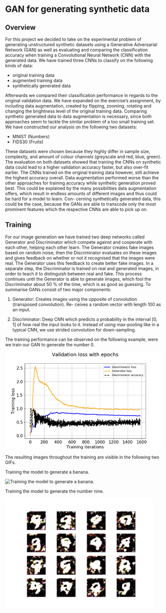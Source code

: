 # GAN for generating synthetic data

## Overview

For this project we decided to take on the experimental
problem of generating unstructured synthetic datasets using a Generative Adversarial Network (GAN)
as well as evaluating and comparing the classification accuracy when training a Convolutional Neural
Network (CNN) with the generated data.
We have trained three CNNs to classify on the following kinds of data:

*  original training data
*  augmented training data
*  synthetically generated data

Afterwards we compared their classification performance in regards to the original validation data.
We have expanded on the exercise’s assignment, by including data augmentation, created by flipping,
zooming, rotating and changing the brightness level of the original training data. Comparing synthetic
generated data to data augmentation is necessary, since both approaches seem to tackle the similar
problem of a too small training set. We have constructed our analysis on the following two datasets:

*   MNIST (Numbers)
*   FIDS30 (Fruits)


These datasets were chosen because they highly differ in sample size, complexity, and amount of colour
channels (greyscale and red, blue, green). The evaluation on both datasets showed that training the
CNNs on synthetic data could lead to a higher validation accuracy faster, but also over-fit earlier.
The CNNs trained on the original training data however, still achieve the highest accuracy overall.
Data augmentation performed worse than the other approaches for training accuracy while synthetic
generation proved best. This could be explained by the many possibilities data augmentation offers,
which result in endless amounts of different images and thus could be hard for a model to learn. Con-
cerning synthetically generated data, this could be the case, because the GANs are able to transcode
only the most prominent features which the respective CNNs are able to pick up on.

## Training

For our image generation we have trained two deep networks called Generator and Discriminator which
compete against and cooperate with each other, helping each other learn. The Generator creates fake
images based on random noise, then the Discriminator evaluates on these images and gives feedback
on whether or not it recognised that the images were real. The Generator uses this feedback to create
better fake images. In a separate step, the Discriminator is trained on real and generated images, in order to teach it to distinguish between real and fake. This process continues until the Generator is able to generate images, which fool the Discriminator about 50 % of the time, which is as good as guessing.
To summarise GANs consist of two major components:

1. Generator: Creates images using the opposite of convolution (transposed convolution). Re-
ceives a random vector with length 100 as an input.

2. Discriminator: Deep CNN which predicts a probability in the interval [0, 1] of how real the
input looks to it. Instead of using max-pooling like in a typical CNN, we use strided convolution
for down-sampling.

The training performance can be observed on the following example, were we train our GAN to generate the number 0.

![Training process of the number zero](https://github.com/RafaelSterzinger/ML-Exercise-3/blob/master/plots/mnist/0_loss.png)

The resulting images throughout the training are visible in the following two GIFs.

Training the model to generate a banana.

![Training the model to generate a banana.](https://github.com/RafaelSterzinger/ML-Exercise-3/blob/master/training_fruits.gif)

Training the model to generate the number nine.

![Training the model to generate the number nine.](https://github.com/RafaelSterzinger/ML-Exercise-3/blob/master/training_mnist.gif)
